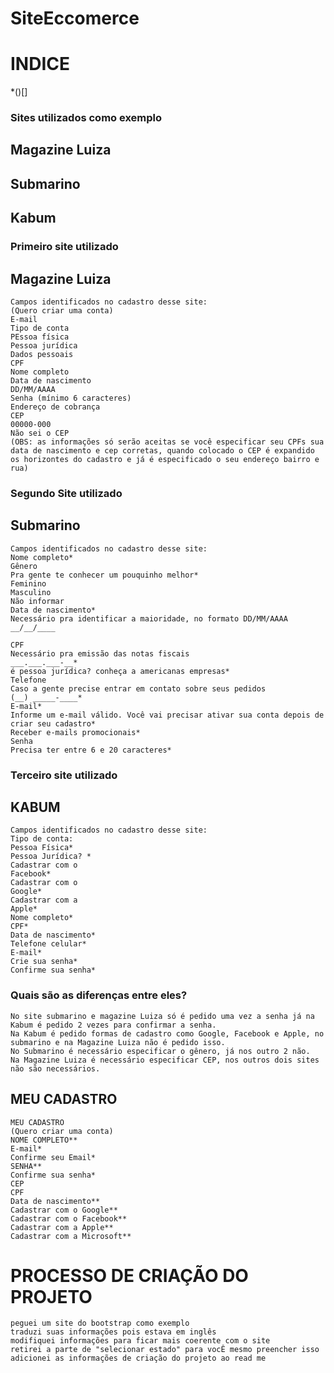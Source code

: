 # SiteEccomerce


# INDICE
*()[]

### Sites utilizados como exemplo

## Magazine Luiza

## Submarino

## Kabum

 ### Primeiro site utilizado
 ## Magazine Luiza

    Campos identificados no cadastro desse site:
    (Quero criar uma conta) 
    E-mail
    Tipo de conta
    PEssoa física
    Pessoa jurídica
    Dados pessoais
    CPF
    Nome completo
    Data de nascimento
    DD/MM/AAAA
    Senha (mínimo 6 caracteres) 
    Endereço de cobrança
    CEP
    00000-000
    Não sei o CEP
    (OBS: as informações só serão aceitas se você especificar seu CPFs sua data de nascimento e cep corretas, quando colocado o CEP é expandido os horizontes do cadastro e já é especificado o seu endereço bairro e rua)

###  Segundo Site utilizado
## Submarino

    Campos identificados no cadastro desse site:
    Nome completo*
    Gênero
    Pra gente te conhecer um pouquinho melhor*
    Feminino
    Masculino
    Não informar
    Data de nascimento*
    Necessário pra identificar a maioridade, no formato DD/MM/AAAA
    __/__/____

    CPF
    Necessário pra emissão das notas fiscais
    ___.___.___-__*
    é pessoa jurídica? conheça a americanas empresas*
    Telefone
    Caso a gente precise entrar em contato sobre seus pedidos
    (__) _____-____*
    E-mail*
    Informe um e-mail válido. Você vai precisar ativar sua conta depois de criar seu cadastro*
    Receber e-mails promocionais*
    Senha
    Precisa ter entre 6 e 20 caracteres*

### Terceiro site utilizado 
## KABUM

    Campos identificados no cadastro desse site:
    Tipo de conta:
    Pessoa Física*
    Pessoa Jurídica? *
    Cadastrar com o
    Facebook*
    Cadastrar com o
    Google*
    Cadastrar com a
    Apple*
    Nome completo*
    CPF*
    Data de nascimento*
    Telefone celular*
    E-mail*
    Crie sua senha*
    Confirme sua senha*


### Quais são as diferenças entre eles?

    No site submarino e magazine Luiza só é pedido uma vez a senha já na Kabum é pedido 2 vezes para confirmar a senha.
    Na Kabum é pedido formas de cadastro como Google, Facebook e Apple, no submarino e na Magazine Luiza não é pedido isso.
    No Submarino é necessário especificar o gênero, já nos outro 2 não.
    Na Magazine Luiza é necessário especificar CEP, nos outros dois sites não são necessários.
## MEU CADASTRO

    MEU CADASTRO
    (Quero criar uma conta)
    NOME COMPLETO**
    E-mail*
    Confirme seu Email*
    SENHA**
    Confirme sua senha* 
    CEP
    CPF
    Data de nascimento**
    Cadastrar com o Google**
    Cadastrar com o Facebook**
    Cadastrar com a Apple**
    Cadastrar com a Microsoft**
# PROCESSO DE CRIAÇÃO DO PROJETO

    peguei um site do bootstrap como exemplo
    traduzi suas informações pois estava em inglês 
    modifiquei informações para ficar mais coerente com o site
    retirei a parte de "selecionar estado" para vocÊ mesmo preencher isso
    adicionei as informações de criação do projeto ao read me



